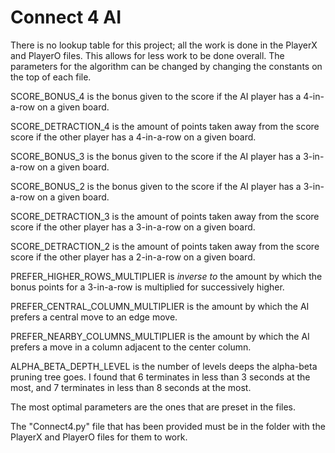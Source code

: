 # Connect 4 AI
There is no lookup table for this project; all the work is done in the PlayerX and PlayerO files. This allows for less work to be done overall. The parameters for the algorithm can be changed by changing the constants on the top of each file.

SCORE_BONUS_4 is the bonus given to the score if the AI player has a 4-in-a-row on a given board.

SCORE_DETRACTION_4 is the amount of points taken away from the score score if the other player has a 4-in-a-row on a given board.

SCORE_BONUS_3 is the bonus given to the score if the AI player has a 3-in-a-row on a given board.

SCORE_BONUS_2 is the bonus given to the score if the AI player has a 3-in-a-row on a given board.

SCORE_DETRACTION_3 is the amount of points taken away from the score score if the other player has a 3-in-a-row on a given board.

SCORE_DETRACTION_2 is the amount of points taken away from the score score if the other player has a 2-in-a-row on a given board.

PREFER_HIGHER_ROWS_MULTIPLIER is *inverse to* the amount by which the bonus points for a 3-in-a-row is multiplied for successively higher.

PREFER_CENTRAL_COLUMN_MULTIPLIER is the amount by which the AI prefers a central move to an edge move.

PREFER_NEARBY_COLUMNS_MULTIPLIER is the amount by which the AI prefers a move in a column adjacent to the center column.

ALPHA_BETA_DEPTH_LEVEL is the number of levels deeps the alpha-beta pruning tree goes. I found that 6 terminates in less than 3 seconds at the most, and 7 terminates in less than 8 seconds at the most.

The most optimal parameters are the ones that are preset in the files.

The "Connect4.py" file that has been provided must be in the folder with the PlayerX and PlayerO files for them to work.
